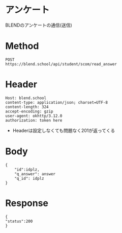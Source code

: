 # アンケート
BLENDのアンケートの通信(送信)

# Method
~~~
POST
https://blend.school/api/student/scom/read_answer
~~~

# Header
~~~
Host: blend.school
content-type: application/json; charset=UTF-8
content-length: 324
accept-encoding: gzip
user-agent: okhttp/3.12.0
authorization: token here
~~~
* Headerは設定しなくても問題なく201が返ってくる

# Body
~~~
{
    "id":idplz,
    "q_answer": answer
    "q_id": idplz
}
~~~

# Response
~~~
{
"status":200
}
~~~
